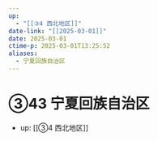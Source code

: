 ```yaml
---
up:
  - "[[③4 西北地区]]"
date-link: "[[2025-03-01]]"
date: 2025-03-01
ctime-p: 2025-03-01T13:25:52
aliases:
  - 宁夏回族自治区
---
```


# ③43 宁夏回族自治区

- up: [[③4 西北地区]]

